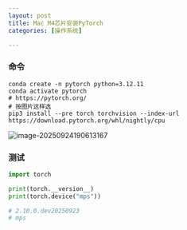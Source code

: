 ```yaml
---
layout: post
title: Mac M4芯片安装PyTorch
categories: [操作系统]

---
```


### 命令

```shell
conda create -n pytorch python=3.12.11
conda activate pytorch
# https://pytorch.org/
# 按图片这样选
pip3 install --pre torch torchvision --index-url https://download.pytorch.org/whl/nightly/cpu
```

![image-20250924190613167](./assets/image-20250924190613167.png)

### 测试

```python
import torch

print(torch.__version__)
print(torch.device("mps"))

# 2.10.0.dev20250923
# mps
```

